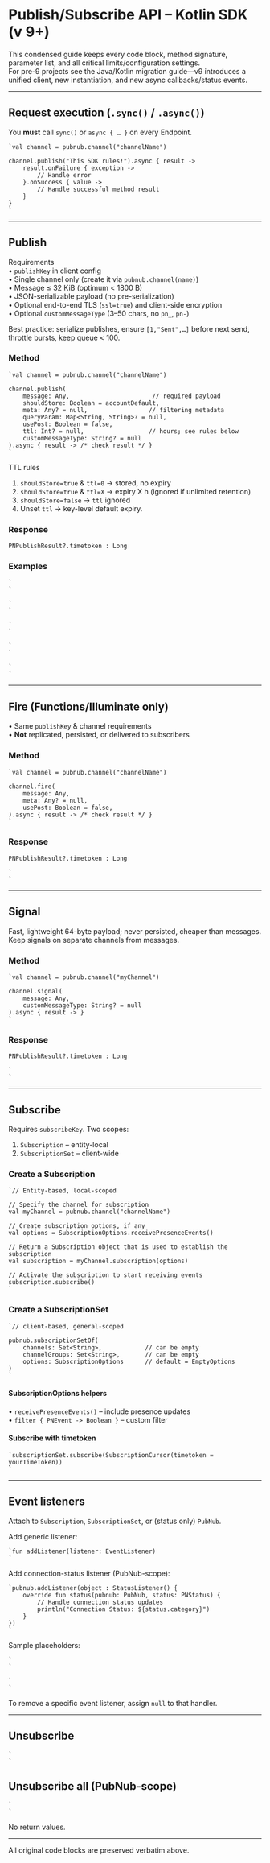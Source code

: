 # Publish/Subscribe API – Kotlin SDK (v 9+)  
This condensed guide keeps every code block, method signature, parameter list, and all critical limits/configuration settings.  
For pre-9 projects see the Java/Kotlin migration guide—v9 introduces a unified client, new instantiation, and new async callbacks/status events.

---

## Request execution (`.sync()` / `.async()`)  

You **must** call `sync()` or `async { … }` on every Endpoint.

```
`val channel = pubnub.channel("channelName")  
  
channel.publish("This SDK rules!").async { result ->  
    result.onFailure { exception ->  
        // Handle error  
    }.onSuccess { value ->  
        // Handle successful method result  
    }  
}  
`
```

---

## Publish  

Requirements  
• `publishKey` in client config  
• Single channel only (create it via `pubnub.channel(name)`)  
• Message ≤ 32 KiB (optimum < 1800 B)  
• JSON-serializable payload (no pre-serialization)  
• Optional end-to-end TLS (`ssl=true`) and client-side encryption  
• Optional `customMessageType` (3–50 chars, no `pn_`, `pn-`)  

Best practice: serialize publishes, ensure `[1,"Sent",…]` before next send, throttle bursts, keep queue < 100.

### Method

```
`val channel = pubnub.channel("channelName")  
  
channel.publish(  
    message: Any,                       // required payload  
    shouldStore: Boolean = accountDefault,  
    meta: Any? = null,                 // filtering metadata  
    queryParam: Map<String, String>? = null,  
    usePost: Boolean = false,  
    ttl: Int? = null,                  // hours; see rules below  
    customMessageType: String? = null  
).async { result -> /* check result */ }  
`
```

TTL rules  
1. `shouldStore=true` & `ttl=0` → stored, no expiry  
2. `shouldStore=true` & `ttl=X` → expiry X h (ignored if unlimited retention)  
3. `shouldStore=false` → `ttl` ignored  
4. Unset `ttl` → key-level default expiry.

### Response  
`PNPublishResult?.timetoken : Long`

### Examples  

```
`  
`
```

```
`  
`
```

```
`  
`
```

```
`  
`
```

```
`  
`
```

---

## Fire (Functions/Illuminate only)  

• Same `publishKey` & channel requirements  
• **Not** replicated, persisted, or delivered to subscribers

### Method  

```
`val channel = pubnub.channel("channelName")  
  
channel.fire(  
    message: Any,  
    meta: Any? = null,  
    usePost: Boolean = false,  
).async { result -> /* check result */ }  
`
```

### Response  
`PNPublishResult?.timetoken : Long`

```
`  
`
```

---

## Signal  

Fast, lightweight 64-byte payload; never persisted, cheaper than messages. Keep signals on separate channels from messages.

### Method  

```
`val channel = pubnub.channel("myChannel")  
  
channel.signal(  
    message: Any,  
    customMessageType: String? = null  
).async { result -> }  
`
```

### Response  
`PNPublishResult?.timetoken : Long`

```
`  
`
```

---

## Subscribe  

Requires `subscribeKey`. Two scopes:  

1. `Subscription` – entity-local  
2. `SubscriptionSet` – client-wide

### Create a Subscription  

```
`// Entity-based, local-scoped  
  
// Specify the channel for subscription  
val myChannel = pubnub.channel("channelName")  
  
// Create subscription options, if any  
val options = SubscriptionOptions.receivePresenceEvents()  
  
// Return a Subscription object that is used to establish the subscription  
val subscription = myChannel.subscription(options)  
  
// Activate the subscription to start receiving events  
subscription.subscribe()  
`
```

### Create a SubscriptionSet  

```
`// client-based, general-scoped  
  
pubnub.subscriptionSetOf(  
    channels: Set<String>,            // can be empty  
    channelGroups: Set<String>,       // can be empty  
    options: SubscriptionOptions      // default = EmptyOptions  
)  
`
```

#### SubscriptionOptions helpers  
• `receivePresenceEvents()` – include presence updates  
• `filter { PNEvent -> Boolean }` – custom filter

#### Subscribe with timetoken  

```
`subscriptionSet.subscribe(SubscriptionCursor(timetoken = yourTimeToken))  
`
```

---

## Event listeners  

Attach to `Subscription`, `SubscriptionSet`, or (status only) `PubNub`.

Add generic listener:

```
`fun addListener(listener: EventListener)  
`
```

Add connection-status listener (PubNub-scope):

```
`pubnub.addListener(object : StatusListener() {  
    override fun status(pubnub: PubNub, status: PNStatus) {  
        // Handle connection status updates  
        println("Connection Status: ${status.category}")  
    }  
})  
`
```

Sample placeholders:

```
`  
`
```

```
`  
`
```

To remove a specific event listener, assign `null` to that handler.

---

## Unsubscribe  

```
`  
`
```

## Unsubscribe all (PubNub-scope)  

```
`  
`
```

No return values.

---

All original code blocks are preserved verbatim above.